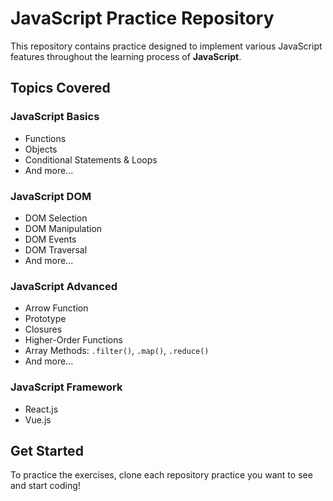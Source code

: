 # **JavaScript Practice Repository**

This repository contains practice designed to implement various JavaScript features throughout the learning process of **JavaScript**.

## **Topics Covered**

### **JavaScript Basics**
- Functions  
- Objects  
- Conditional Statements & Loops  
- And more...  

### **JavaScript DOM**
- DOM Selection  
- DOM Manipulation  
- DOM Events
- DOM Traversal 
- And more...  

### **JavaScript Advanced**
- Arrow Function
- Prototype
- Closures  
- Higher-Order Functions  
- Array Methods: `.filter()`, `.map()`, `.reduce()`  
- And more...

### **JavaScript Framework**
- React.js
- Vue.js

## **Get Started**
To practice the exercises, clone each repository practice you want to see and start coding!  

